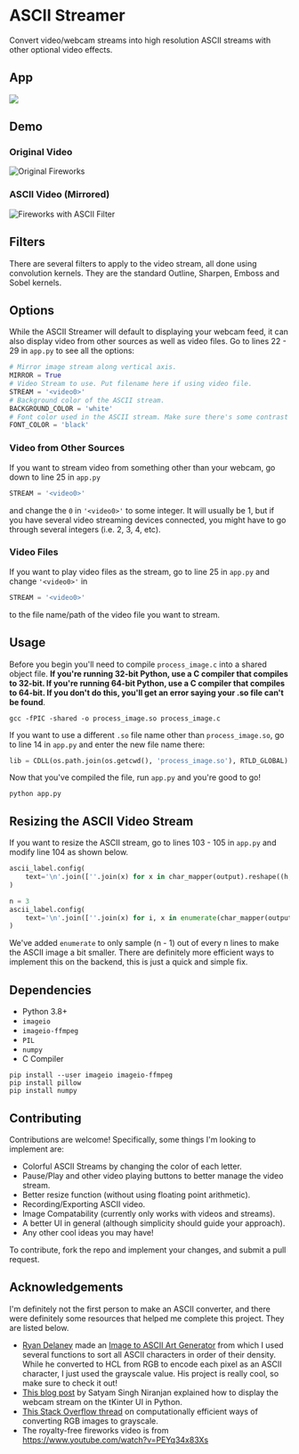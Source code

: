 # ASCII Streamer

Convert video/webcam streams into high resolution ASCII streams with other optional video effects.

## App

<img src="Documentation/App-Demo.gif"/>

## Demo

### Original Video

<img src="Documentation/fireworks.gif" alt="Original Fireworks">

### ASCII Video (Mirrored)

<img src="Documentation/ASCII.gif" alt="Fireworks with ASCII Filter">

## Filters

There are several filters to apply to the video stream, all done using convolution kernels. They are the standard Outline, Sharpen, Emboss and Sobel kernels.

## Options

While the ASCII Streamer will default to displaying your webcam feed, it can also display video from other sources as well as video files. Go to lines 22 - 29 in `app.py` to see all the options:

```python
# Mirror image stream along vertical axis.
MIRROR = True
# Video Stream to use. Put filename here if using video file.
STREAM = '<video0>'
# Background color of the ASCII stream.
BACKGROUND_COLOR = 'white'
# Font color used in the ASCII stream. Make sure there's some contrast between the two.
FONT_COLOR = 'black'
```

### Video from Other Sources

If you want to stream video from something other than your webcam, go down to line 25 in `app.py`

```python
STREAM = '<video0>'
```

and change the `0` in `'<video0>'` to some integer. It will usually be 1, but if you have several video streaming devices connected, you might have to go through several integers (i.e. 2, 3, 4, etc).

### Video Files

If you want to play video files as the stream, go to line 25 in `app.py` and change `'<video0>'` in

```python
STREAM = '<video0>'
```

to the file name/path of the video file you want to stream.

## Usage

Before you begin you'll need to compile `process_image.c` into a shared object file. **If you're running 32-bit Python, use a C compiler that compiles to 32-bit. If you're running 64-bit Python, use a C compiler that compiles to 64-bit. If you don't do this, you'll get an error saying your .so file can't be found**.

```
gcc -fPIC -shared -o process_image.so process_image.c
```

If you want to use a different `.so` file name other than `process_image.so`, go to line 14 in `app.py` and enter the new file name there:

```python
lib = CDLL(os.path.join(os.getcwd(), 'process_image.so'), RTLD_GLOBAL)
```

Now that you've compiled the file, run `app.py` and you're good to go!

```
python app.py
```

## Resizing the ASCII Video Stream

If you want to resize the ASCII stream, go to lines 103 - 105 in `app.py` and modify line 104 as shown below.

```python
ascii_label.config(
    text='\n'.join([''.join(x) for x in char_mapper(output).reshape((h, w))])
)

n = 3
ascii_label.config(
    text='\n'.join([''.join(x) for i, x in enumerate(char_mapper(output).reshape((h, w))) if i % n])
)
```

We've added `enumerate` to only sample (n - 1) out of every n lines to make the ASCII image a bit smaller. There are definitely more efficient ways to implement this on the backend, this is just a quick and simple fix.

## Dependencies

* Python 3.8+
* `imageio`
* `imageio-ffmpeg`
* `PIL`
* `numpy`
* C Compiler

```
pip install --user imageio imageio-ffmpeg
pip install pillow
pip install numpy
```

## Contributing

Contributions are welcome! Specifically, some things I'm looking to implement are:

* Colorful ASCII Streams by changing the color of each letter.
* Pause/Play and other video playing buttons to better manage the video stream.
* Better resize function (without using floating point arithmetic).
* Recording/Exporting ASCII video.
* Image Compatability (currently only works with videos and streams).
* A better UI in general (although simplicity should guide your approach).
* Any other cool ideas you may have!

To contribute, fork the repo and implement your changes, and submit a pull request.

## Acknowledgements

I'm definitely not the first person to make an ASCII converter, and there were definitely some resources that helped me complete this project. They are listed below.

* [Ryan Delaney](https://github.com/Vitineth?tab=followers) made an [Image to ASCII Art Generator](https://github.com/Vitineth/ascii-art-generator) from which I used several functions to sort all ASCII characters in order of their density. While he converted to HCL from RGB to encode each pixel as an ASCII character, I just used the grayscale value. His project is really cool, so make sure to check it out!
* [This blog post](https://www.codespeedy.com/video-streaming-in-tkinter-with-python/) by Satyam Singh Niranjan explained how to display the webcam stream on the tKinter UI in Python.
* [This Stack Overflow thread](https://stackoverflow.com/questions/596216/formula-to-determine-perceived-brightness-of-rgb-color) on computationally efficient ways of converting RGB images to grayscale.
* The royalty-free fireworks video is from https://www.youtube.com/watch?v=PEYq34x83Xs